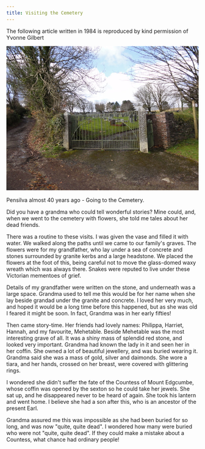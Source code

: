 ```yaml
---
title: Visiting the Cemetery
---
```


The following article written in 1984 is reproduced by kind permission of Yvonne Gilbert

![Pensilva Cemetery](./visiting-the-cemetery/Yvonne_s_Articles_004.jpg)

Pensilva almost 40 years ago - Going to the Cemetery.

Did you have a grandma who could tell wonderful stories? Mine could, and, when we went to the cemetery with flowers, she told me tales about her dead friends.

There was a routine to these visits. I was given the vase and filled it with water. We walked along the paths until we came to our family's graves. The flowers were for my grandfather, who lay under a sea of concrete and stones surrounded by granite kerbs and a large headstone. We placed the flowers at the foot of this, being careful not to move the glass-domed waxy wreath which was always there. Snakes were reputed to live under these Victorian mementoes of grief.

Details of my grandfather were written on the stone, and underneath was a large space. Grandma used to tell me this would be for her name when she lay beside grandad under the granite and concrete. I loved her very much, and hoped it would be a long time before this happened, but as she was old I feared it might be soon. In fact, Grandma was in her early fifties!

Then came story-time. Her friends had lovely names: Philippa, Harriet, Hannah, and my favourite, Mehetable. Beside Mehetable was the most interesting grave of all. It was a shiny mass of splendid red stone, and looked very important. Grandma had known the lady in it and seen her in her coffin. She owned a lot of beautiful jewellery, and was buried wearing it. Grandma said she was a mass of gold, silver and daimonds. She wore a tiara, and her hands, crossed on her breast, were covered with glittering rings.

I wondered she didn't suffer the fate of the Countess of Mount Edgcumbe, whose coffin was opened by the sexton so he could take her jewels. She sat up, and he disappeared never to be heard of again. She took his lantern and went home. I believe she had a son after this, who is an ancestor of the present Earl.

Grandma assured me this was impossible as she had been buried for so long, and was now "quite, quite dead". I wondered how many were buried who were not "quite, quite dead". If they could make a mistake about a Countess, what chance had ordinary people!
